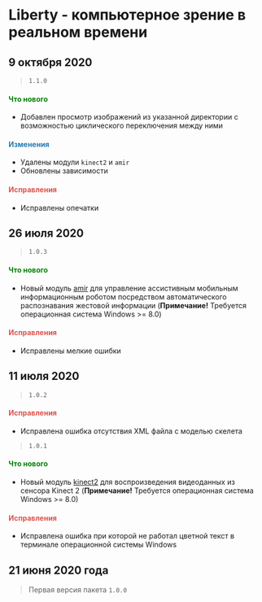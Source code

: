 # Liberty - компьютерное зрение в реальном времени

## 9 октября 2020

> `1.1.0`

<h4><span style="color:#008000;">Что нового</span></h4>

- Добавлен просмотр изображений из указанной директории с возможностью циклического переключения между ними

<h4><span style="color:#247CB4;">Изменения</span></h4>

- Удалены модули `kinect2` и `amir`
- Обновлены зависимости

<h4><span style="color:#DB534F;">Исправления</span></h4>

- Исправлены опечатки

## 26 июля 2020

> `1.0.3`

<h4><span style="color:#008000;">Что нового</span></h4>

- Новый модуль [amir](https://github.com/DmitryRyumin/Liberty/blob/master/liberty/modules/amir/README_RU.md) для управление ассистивным мобильным информационным роботом посредством автоматического распознавания жестовой информации (**Примечание!** Требуется операционная система Windows >= 8.0)

<h4><span style="color:#DB534F;">Исправления</span></h4>

- Исправлены мелкие ошибки

## 11 июля 2020

> `1.0.2`

<h4><span style="color:#DB534F;">Исправления</span></h4>

- Исправлена ошибка отсутствия XML файла с моделью скелета

> `1.0.1`

<h4><span style="color:#008000;">Что нового</span></h4>

- Новый модуль [kinect2](https://github.com/DmitryRyumin/Liberty/blob/master/liberty/modules/kinect2/README_RU.md) для воспроизведения видеоданных из сенсора Kinect 2 (**Примечание!** Требуется операционная система Windows >= 8.0)

<h4><span style="color:#DB534F;">Исправления</span></h4>

- Исправлена ошибка при которой не работал цветной текст в терминале операционной системы Windows

## 21 июня 2020 года

> Первая версия пакета `1.0.0`
